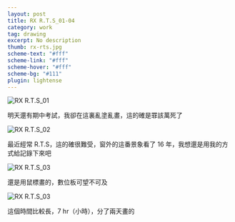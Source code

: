 ```yaml
---
layout: post
title: RX R.T.S_01-04
category: work
tag: drawing
excerpt: No description
thumb: rx-rts.jpg
scheme-text: "#fff"
scheme-link: "#fff"
scheme-hover: "#fff"
scheme-bg: "#111"
plugin: lightense
---
```


<p><img src="{{ site.file }}/work/rx-rts_01.jpg" alt="RX R.T.S_01" data-background="rgba(0, 0, 0, .9)"></p>

<p lang="zh">明天還有期中考試，我卻在這裏亂塗亂畫，這的確是罪該萬死了</p>

<p><img src="{{ site.file }}/work/rx-rts_02.jpg" alt="RX R.T.S_02" data-background="rgba(0, 0, 0, .9)"></p>

<p lang="zh">最近經常 R.T.S，這的確很難受，窗外的這番景象看了 16 年，我想還是用我的方式給記錄下來吧</p>

<p><img src="{{ site.file }}/work/rx-rts_03.jpg" alt="RX R.T.S_03" data-background="rgba(0, 0, 0, .9)"></p>

<p lang="zh">還是用鼠標畫的，數位板可望不可及</p>

<p><img src="{{ site.file }}/work/rx-rts_04.jpg" alt="RX R.T.S_03" data-background="rgba(0, 0, 0, .9)"></p>

<p lang="zh">這個時間比較長，7 hr（小時），分了兩天畫的</p>
